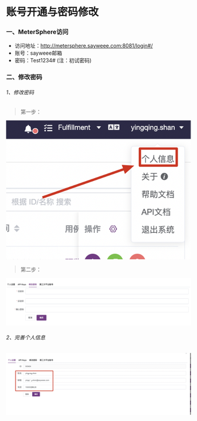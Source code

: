 # 账号开通与密码修改

### 一、MeterSphere访问

- 访问地址：http://metersphere.sayweee.com:8081/login#/
- 账号：sayweee邮箱
- 密码：Test1234# (注：初试密码)



### 二、修改密码

######  1、修改密码

> 第一步：


![!查看个人信息](../../img/general/image-20220418103932660.png)

> 第二步：



![!修改密码](../../img/general/image-20220418104056337.png)

###### 2、完善个人信息

![!完善个人信息](../../img/general/image-20220418104209106.png)


